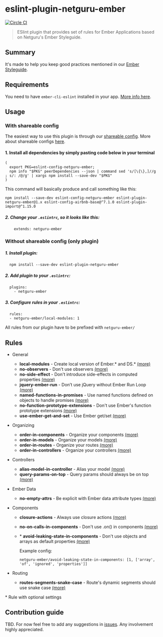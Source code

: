 # eslint-plugin-netguru-ember

[![Circle CI](https://circleci.com/gh/netguru/eslint-plugin-netguru-ember.svg?style=svg&circle-token=58c1b942a91ecd67eed15502a5df51b3d1504f35)](https://circleci.com/gh/netguru/eslint-plugin-netguru-ember)

> ESlint plugin that provides set of rules for Ember Applications based on Netguru's Ember Styleguide.

## Summary

It's made to help you keep good practices mentioned in our [Ember Styleguide](https://github.com/netguru/ember-styleguide).

## Requirements

You need to have `ember-cli-eslint` installed in your app. [More info here](https://github.com/ember-cli/ember-cli-eslint).

## Usage

### With shareable config

The easiest way to use this plugin is through our [shareable config](https://github.com/netguru/eslint-config-netguru-ember). More about shareable configs [here](http://eslint.org/docs/developer-guide/shareable-configs.html).

#### 1. Install all dependencies by simply pasting code below in your terminal

```shell
(
  export PKG=eslint-config-netguru-ember;
  npm info "$PKG" peerDependencies --json | command sed 's/[\{\},]//g ; s/: /@/g' | xargs npm install --save-dev "$PKG"
)
```

This command will basically produce and call something like this:

```
npm install --save-dev eslint-config-netguru-ember eslint-plugin-netguru-ember@1.x eslint-config-airbnb-base@^7.1.0 eslint-plugin-import@^1.15.0
```

##### 2. Change your `.eslintrc`, so it looks like this:

  ```shell
      extends: netguru-ember
  ```

### Without shareable config (only plugin)

##### 1. Install plugin:

  ```shell
    npm install --save-dev eslint-plugin-netguru-ember
  ```

##### 2. Add plugin to your `.eslintrc`:

  ```shell
    plugins:
      - netguru-ember
  ```
##### 3. Configure rules in your `.eslintrc`:

  ```shell
    rules:
    - netguru-ember/local-modules: 1
  ```

All rules from our plugin have to be prefixed with `netguru-ember/`

## Rules

* General
  * **local-modules** - Create local version of Ember.* and DS.* [(more)](https://github.com/netguru/ember-styleguide#create-local-version-of-ember-and-ds)
  * **no-observers** - Don't use observers [(more)](https://github.com/netguru/ember-styleguide#dont-use-observers)
  * **no-side-effect** - Don't introduce side-effects in computed properties [(more)](https://github.com/netguru/ember-styleguide#dont-introduce-side-effects-in-computed-properties)
  * **jquery-ember-run** - Don’t use jQuery without Ember Run Loop [(more)](https://github.com/netguru/ember-styleguide#dont-use-jquery-without-ember-run-loop)
  * **named-functions-in-promises** - Use named functions defined on objects to handle promises [(more)](https://github.com/netguru/ember-styleguide#use-named-functions-defined-on-objects-to-handle-promises)
  * **no-function-prototype-extensions** - Don't use Ember's function prototype extensions [(more)](https://github.com/netguru/ember-styleguide#do-not-use-embers-function-prototype-extensions)
  * **use-ember-get-and-set** - Use Ember get/set [(more)](https://github.com/netguru/ember-styleguide#use-emberget-and-emberset)

* Organizing
  * **order-in-components** - Organize your components [(more)](https://github.com/netguru/ember-styleguide#organize-your-components)
  * **order-in-models** - Organize your models [(more)](https://github.com/netguru/ember-styleguide#organize-your-models)
  * **order-in-routes** - Organize your routes [(more)](https://github.com/netguru/ember-styleguide#organize-your-routes)
  * **order-in-controllers** - Organize your controllers [(more)](https://github.com/netguru/ember-styleguide#organize-your-controllers)

* Controllers
  * **alias-model-in-controller** - Alias your model [(more)](https://github.com/netguru/ember-styleguide#alias-your-model)
  * **query-params-on-top** - Query params should always be on top [(more)](https://github.com/netguru/ember-styleguide#query-params-should-always-be-on-top)

* Ember Data
  * **no-empty-attrs** - Be explicit with Ember data attribute types [(more)](https://github.com/netguru/ember-styleguide#be-explicit-with-ember-data-attribute-types)

* Components
  * **closure-actions** - Always use closure actions [(more)](https://github.com/netguru/ember-styleguide#closure-actions)
  * **no-on-calls-in-components** - Don't use .on() in components [(more)](https://github.com/netguru/ember-styleguide#dont-use-on-calls-as-components-values)
  * \* **avoid-leaking-state-in-components** - Don't use objects and arrays as default properties [(more)](https://github.com/netguru/ember-styleguide#avoid-leaking-state)

    Example config:
    ```
    netguru-ember/avoid-leaking-state-in-components: [1, ['array', 'of', 'ignored', 'properties']]
    ```


* Routing
  * **routes-segments-snake-case** - Route's dynamic segments should use snake case [(more)](https://github.com/netguru/ember-styleguide#route-naming)

\* Rule with optional settings

## Contribution guide

TBD. For now feel free to add any suggestions in [issues](https://github.com/netguru/eslint-plugin-netguru-ember/issues). Any involvement highly appreciated.
